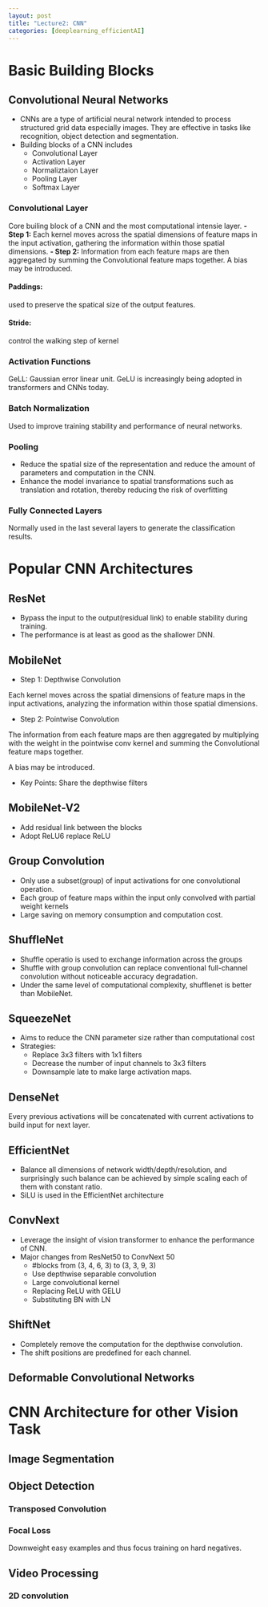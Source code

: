 ```yaml
---
layout: post
title: "Lecture2: CNN"
categories: [deeplearning_efficientAI]
---
```



# Basic Building Blocks
## Convolutional Neural Networks
- CNNs are a type of artificial neural network intended to process structured grid data especially images. They are effective in tasks like recognition, object detection and segmentation.
- Building blocks of a CNN includes
  - Convolutional Layer
  - Activation Layer
  - Normaliztaion Layer
  - Pooling Layer
  - Softmax Layer

### Convolutional Layer
Core builing block of a CNN and the most computational intensie layer.
**- Step 1:** Each kernel moves across the spatial dimensions of feature maps in the input activation, gathering the information within those spatial dimensions.
**- Step 2:** Information from each feature maps are then aggregated by summing the Convolutional feature maps together. A bias may be introduced.

#### Paddings: 
used to preserve the spatical size of the output features.

#### Stride:
control the walking step of kernel

### Activation Functions
GeLL: Gaussian error linear unit.
GeLU is increasingly being adopted in transformers and CNNs today.

### Batch Normalization
Used to improve training stability and performance of neural networks.

### Pooling
- Reduce the spatial size of the representation and reduce the amount of parameters and computation in the CNN.
- Enhance the model invariance to spatial transformations such as translation and rotation, thereby reducing the risk of overfitting

### Fully Connected Layers
Normally used in the last several layers to generate the classification results.

# Popular CNN Architectures

## ResNet
- Bypass the input to the output(residual link) to enable stability during training.
- The performance is at least as good as the shallower DNN.

## MobileNet
- Step 1: Depthwise Convolution

Each kernel moves across the spatial dimensions of feature maps in the input activations, analyzing the information within those spatial dimensions.

- Step 2: Pointwise Convolution

The information from each feature maps are then aggregated by multiplying with the weight in the pointwise conv kernel and summing the Convolutional feature maps together.

A bias may be introduced.

- Key Points: Share the depthwise filters

## MobileNet-V2

- Add residual link between the blocks
- Adopt ReLU6 replace ReLU

## Group Convolution

- Only use a subset(group) of input activations for one convolutional operation.
- Each group of feature maps within the input only convolved with partial weight kernels
- Large saving on memory consumption and computation cost.

## ShuffleNet
- Shuffle operatio is used to exchange information across the groups
- Shuffle with group convolution can replace conventional full-channel convolution without noticeable accuracy degradation.
- Under the same level of computational complexity, shufflenet is better than MobileNet.


## SqueezeNet
- Aims to reduce the CNN parameter size rather than computational cost
- Strategies:
  - Replace 3x3 filters with 1x1 filters
  - Decrease the number of input channels to 3x3 filters
  - Downsample late to make large activation maps.

## DenseNet
Every previous activations will be concatenated with current activations to build input for next layer.

## EfficientNet
- Balance all dimensions of network width/depth/resolution, and surprisingly such balance can be achieved by simple scaling each of them with constant ratio.
- SiLU is used in the EfficientNet architecture

## ConvNext
- Leverage the insight of vision transformer to enhance the performance of CNN.
- Major changes from ResNet50 to ConvNext 50
  - #blocks from (3, 4, 6, 3) to (3, 3, 9, 3)
  - Use depthwise separable convolution
  - Large convolutional kernel
  - Replacing ReLU with GELU
  - Substituting BN with LN

## ShiftNet
- Completely remove the computation for the depthwise convolution.
- The shift positions are predefined for each channel.

## Deformable Convolutional Networks

# CNN Architecture for other Vision Task

## Image Segmentation

## Object Detection

### Transposed Convolution

### Focal Loss
Downweight easy examples and thus focus training on hard negatives.

## Video Processing

### 2D convolution